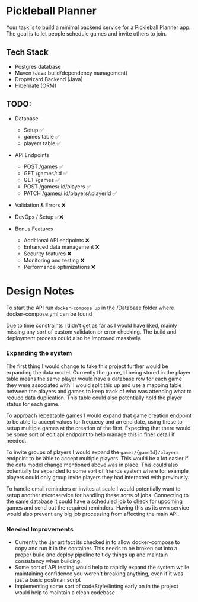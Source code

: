# Pickleball Planner

Your task is to build a minimal backend service for a Pickleball Planner app.
The goal is to let people schedule games and invite others to join.

## Tech Stack
- Postgres database
- Maven (Java build/dependency management)
- Dropwizard Backend (Java)
- Hibernate (ORM)

## TODO:
- Database
    - Setup ✅
    - games table ✅
    - players table ✅

- API Endpoints
    - POST /games ✅
    - GET /games/:id ✅
    - GET /games ✅
    - POST /games/:id/players ✅
    - PATCH /games/:id/players/:playerId ✅

- Validation & Errors ❌

- DevOps / Setup ✅❌

- Bonus Features
    - Additional API endpoints ❌
    - Enhanced data management ❌
    - Security features ❌
    - Monitoring and testing ❌
    - Performance optimizations ❌


# Design Notes

To start the API run `docker-compose up` in the /Database folder where docker-compose.yml can be found

Due to time constraints I didn't get as far as I would have liked, mainly missing any sort of custom validaton or error checking. The build and deployment process could also be improved massively.

### Expanding the system

The first thing I would change to take this project further would be expanding the data model. Currently the game_id being stored in the player table means the same player would have a database row for each game they were associated with. I would split this up and use a mapping table between the players and games to keep track of who was attending what to reduce data duplication. This table could also potentially hold the player status for each game.

To approach repeatable games I would expand that game creation endpoint to be able to accept values for frequecy and an end date, using these to setup multiple games at the creation of the first. Expecting that there would be some sort of edit api endpoint to help manage this in finer detail if needed.

To invite groups of players I would expand the `games/{gameId}/players` endpoint to be able to accept multiple players. This would be a lot easier if the data model change mentioned above was in place. This could also potentially be expanded to some sort of friends system where for example players could only group invite players they had interacted with previously.

To handle email reminders or invites at scale I would potentially want to setup another microservice for handling these sorts of jobs. Connecting to the same database it could have a scheduled job to check for upcoming games and send out the required reminders. Having this as its own service would also prevent any big job processing from affecting the main API.

### Needed Improvements

- Currently the .jar artifact its checked in to allow docker-compose to copy and run it in the container. This needs to be broken out into a proper build and deploy pipeline to tidy things up and maintain consistency when building.
- Some sort of API testing would help to rapidly expand the system while maintaining confidence you weren't breaking anything, even if it was just a basic postman script
- Implementing some sort of codeStyle/linting early on in the project would help to maintain a clean codebase